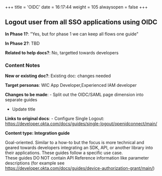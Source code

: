 +++
title = 'OIDC'
date = 16:17:44
weight = 105
alwaysopen = false
+++

## Logout user from all SSO applications using OIDC

**In Phase 1?**: "Yes, but for phase 1 we can keep all flows one guide"

**In Phase 2?**: TBD

**Related to help docs?**: No, targetted towards developers



### Content Notes

**New or existing doc?**: Existing doc: changes needed

**Target personas**: WIC App Developer,Experienced IAM developer

**Changes to be made**: - Split out the OIDC/SAML page dimension into separate guides
- Update title

**Links to original docs**: - Configure Single Logout: https://developer.okta.com/docs/guides/single-logout/openidconnect/main/

**Content type: Integration guide**

Goal-oriented. Similar to a how-to but the focus is more technical and geared towards developers integrating an SDK, API, or another library into their applications. 
These guides follow a specific use case.  
These guides DO NOT contain API Reference information like parameter descriptions (for example see https://developer.okta.com/docs/guides/device-authorization-grant/main/)


